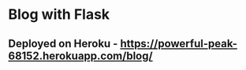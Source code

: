 Blog with Flask
=================================

## Deployed on Heroku - https://powerful-peak-68152.herokuapp.com/blog/
